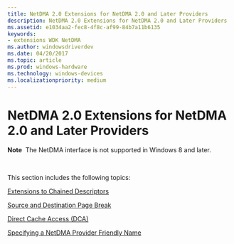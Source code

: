 ```yaml
---
title: NetDMA 2.0 Extensions for NetDMA 2.0 and Later Providers
description: NetDMA 2.0 Extensions for NetDMA 2.0 and Later Providers
ms.assetid: e1034aa2-fec8-4f8c-af99-84b7a11b6135
keywords:
- extensions WDK NetDMA
ms.author: windowsdriverdev
ms.date: 04/20/2017
ms.topic: article
ms.prod: windows-hardware
ms.technology: windows-devices
ms.localizationpriority: medium
---
```


# NetDMA 2.0 Extensions for NetDMA 2.0 and Later Providers


**Note**  The NetDMA interface is not supported in Windows 8 and later.

 




This section includes the following topics:

[Extensions to Chained Descriptors](extensions-to-chained-descriptors.md)

[Source and Destination Page Break](source-and-destination-page-break.md)

[Direct Cache Access (DCA)](direct-cache-access--dca-.md)

[Specifying a NetDMA Provider Friendly Name](specifying-a-netdma-provider-friendly-name.md)

 

 





